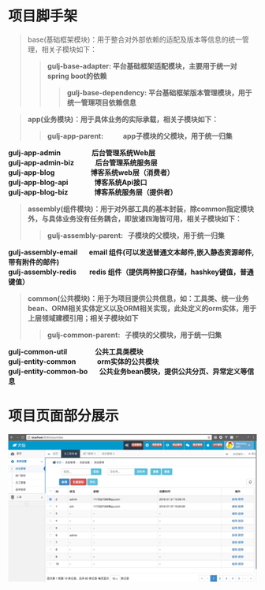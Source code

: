 # 项目脚手架
> base(基础框架模块)：用于整合对外部依赖的适配及版本等信息的统一管理，相关子模块如下：
>>  <strong>gulj-base-adapter<strong>: 平台基础框架适配模块，主要用于统一对spring boot的依赖
>>>  <strong>gulj-base-dependency<strong>: 平台基础框架版本管理模块，用于统一管理项目依赖信息

> app(业务模块)：用于具体业务的实际承载，相关子模块如下：
>>  <strong>gulj-app-parent<strong>:  &nbsp;&nbsp;&nbsp;&nbsp; &nbsp;&nbsp; &nbsp;&nbsp;  app子模块的父模块，用于统一归集
>>>	 
<strong>gulj-app-admin</strong>&nbsp;&nbsp;&nbsp;&nbsp;&nbsp;&nbsp;&nbsp;&nbsp;&nbsp;&nbsp;&nbsp;&nbsp;&nbsp;&nbsp;&nbsp;&nbsp;&nbsp;&nbsp;
		 后台管理系统Web层
<br/>
 <strong>gulj-app-admin-biz</strong>&nbsp;&nbsp;&nbsp;&nbsp;&nbsp;&nbsp;&nbsp;&nbsp;&nbsp;&nbsp;&nbsp;&nbsp;
		 后台管理系统服务层
<br/>
 <strong>gulj-app-blog</strong>&nbsp;&nbsp;&nbsp;&nbsp;&nbsp;&nbsp;&nbsp;&nbsp;&nbsp;&nbsp;&nbsp;&nbsp;&nbsp;&nbsp;&nbsp;&nbsp;&nbsp;&nbsp;&nbsp;&nbsp;&nbsp;
	    博客系统web层（消费者）
<br/>
<strong>gulj-app-blog-api</strong>&nbsp;&nbsp;&nbsp;&nbsp;&nbsp;&nbsp;&nbsp;&nbsp;&nbsp;&nbsp;&nbsp;&nbsp;&nbsp;&nbsp;&nbsp;
		 博客系统Api接口
<br/>
<strong>gulj-app-blog-biz</strong>&nbsp;&nbsp;&nbsp;&nbsp;&nbsp;&nbsp;&nbsp;&nbsp;&nbsp;&nbsp;&nbsp;&nbsp;&nbsp;&nbsp;&nbsp;
		 博客系统服务层（提供者）
		 
> assembly(组件模块)：用于对外部工具的基本封装，除common指定模块外，与具体业务没有任务耦合，即放诸四海皆可用，相关子模块如下：
>>  <strong>gulj-assembly-parent<strong>:  &nbsp;&nbsp;子模块的父模块，用于统一归集
>>>
  <strong>gulj-assembly-email</strong>&nbsp;&nbsp;&nbsp;&nbsp;&nbsp;&nbsp;
		email 组件(可以发送普通文本邮件,嵌入静态资源邮件,带有附件的邮件)
<br/>
 <strong>gulj-assembly-redis </strong>&nbsp;&nbsp;&nbsp;&nbsp;&nbsp;&nbsp;
	   redis 组件（提供两种接口存储，hashkey键值，普通键值）

> common(公共模块)：用于为项目提供公共信息，如：工具类、统一业务bean、ORM相关实体定义以及ORM相关实现，此处定义的orm实体，用于上层领域建模引用；相关子模块如下
>>  <strong>gulj-common-parent<strong>:  &nbsp;&nbsp;子模块的父模块，用于统一归集
>>>
  <strong>gulj-common-util</strong>&nbsp;&nbsp;&nbsp;&nbsp;&nbsp;&nbsp;&nbsp;&nbsp;&nbsp;&nbsp;&nbsp;&nbsp;&nbsp;&nbsp;&nbsp;&nbsp;
		公共工具类模块
<br/>
 <strong>gulj-entity-common</strong>&nbsp;&nbsp;&nbsp;&nbsp;&nbsp;&nbsp;&nbsp;&nbsp;&nbsp;&nbsp;&nbsp;&nbsp;
	   orm实体的公共模块
<br/>
 <strong>gulj-entity-common-bo</strong>&nbsp;&nbsp;&nbsp;&nbsp;&nbsp;&nbsp;
	   公共业务bean模块，提供公共分页、异常定义等信息



# 项目页面部分展示
![image](https://github.com/gulijian/joingu/blob/master/screenshots/1.jpeg)


